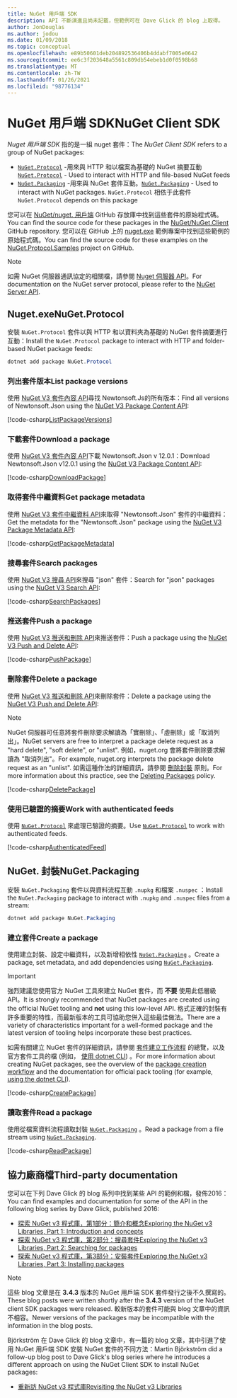 ```yaml
---
title: NuGet 用戶端 SDK
description: API 不斷演進且尚未記載，但範例可在 Dave Glick 的 blog 上取得。
author: JonDouglas
ms.author: jodou
ms.date: 01/09/2018
ms.topic: conceptual
ms.openlocfilehash: e89b50601deb204892536406b4ddabf7005e0642
ms.sourcegitcommit: ee6c3f203648a5561c809db54ebeb1d0f0598b68
ms.translationtype: MT
ms.contentlocale: zh-TW
ms.lasthandoff: 01/26/2021
ms.locfileid: "98776134"
---
```

# <a name="nuget-client-sdk"></a><span data-ttu-id="0b828-103">NuGet 用戶端 SDK</span><span class="sxs-lookup"><span data-stu-id="0b828-103">NuGet Client SDK</span></span>

<span data-ttu-id="0b828-104">*Nuget 用戶端 SDK* 指的是一組 nuget 套件：</span><span class="sxs-lookup"><span data-stu-id="0b828-104">The *NuGet Client SDK* refers to a group of NuGet packages:</span></span>

* <span data-ttu-id="0b828-105">[`NuGet.Protocol`](https://www.nuget.org/packages/NuGet.Protocol) -用來與 HTTP 和以檔案為基礎的 NuGet 摘要互動</span><span class="sxs-lookup"><span data-stu-id="0b828-105">[`NuGet.Protocol`](https://www.nuget.org/packages/NuGet.Protocol) - Used to interact with HTTP and file-based NuGet feeds</span></span>
* <span data-ttu-id="0b828-106">[`NuGet.Packaging`](https://www.nuget.org/packages/NuGet.Packaging) -用來與 NuGet 套件互動。</span><span class="sxs-lookup"><span data-stu-id="0b828-106">[`NuGet.Packaging`](https://www.nuget.org/packages/NuGet.Packaging) - Used to interact with NuGet packages.</span></span> <span data-ttu-id="0b828-107">`NuGet.Protocol` 相依于此套件</span><span class="sxs-lookup"><span data-stu-id="0b828-107">`NuGet.Protocol` depends on this package</span></span>

<span data-ttu-id="0b828-108">您可以在 [NuGet/nuget. 用戶端](https://github.com/NuGet/NuGet.Client) GitHub 存放庫中找到這些套件的原始程式碼。</span><span class="sxs-lookup"><span data-stu-id="0b828-108">You can find the source code for these packages in the [NuGet/NuGet.Client](https://github.com/NuGet/NuGet.Client) GitHub repository.</span></span>
<span data-ttu-id="0b828-109">您可以在 GitHub 上的 [nuget.exe](https://github.com/NuGet/Samples/tree/master/NuGetProtocolSamples) 範例專案中找到這些範例的原始程式碼。</span><span class="sxs-lookup"><span data-stu-id="0b828-109">You can find the source code for these examples on the [NuGet.Protocol.Samples](https://github.com/NuGet/Samples/tree/master/NuGetProtocolSamples) project on GitHub.</span></span>

> [!Note]
> <span data-ttu-id="0b828-110">如需 NuGet 伺服器通訊協定的相關檔，請參閱 [Nuget 伺服器 API](~/api/overview.md)。</span><span class="sxs-lookup"><span data-stu-id="0b828-110">For documentation on the NuGet server protocol, please refer to the [NuGet Server API](~/api/overview.md).</span></span>

## <a name="nugetprotocol"></a><span data-ttu-id="0b828-111">Nuget.exe</span><span class="sxs-lookup"><span data-stu-id="0b828-111">NuGet.Protocol</span></span>

<span data-ttu-id="0b828-112">安裝 `NuGet.Protocol` 套件以與 HTTP 和以資料夾為基礎的 NuGet 套件摘要進行互動：</span><span class="sxs-lookup"><span data-stu-id="0b828-112">Install the `NuGet.Protocol` package to interact with HTTP and folder-based NuGet package feeds:</span></span>

```ps1
dotnet add package NuGet.Protocol
```

### <a name="list-package-versions"></a><span data-ttu-id="0b828-113">列出套件版本</span><span class="sxs-lookup"><span data-stu-id="0b828-113">List package versions</span></span>

<span data-ttu-id="0b828-114">使用 [NuGet V3 套件內容 API](../api/package-base-address-resource.md#enumerate-package-versions)尋找 Newtonsoft.Js的所有版本：</span><span class="sxs-lookup"><span data-stu-id="0b828-114">Find all versions of Newtonsoft.Json using the [NuGet V3 Package Content API](../api/package-base-address-resource.md#enumerate-package-versions):</span></span>

[!code-csharp[ListPackageVersions](~/../nuget-samples/NuGetProtocolSamples/Program.cs?name=ListPackageVersions)]

### <a name="download-a-package"></a><span data-ttu-id="0b828-115">下載套件</span><span class="sxs-lookup"><span data-stu-id="0b828-115">Download a package</span></span>

<span data-ttu-id="0b828-116">使用 [NuGet V3 套件內容 API](../api/package-base-address-resource.md)下載 Newtonsoft.Json v 12.0.1：</span><span class="sxs-lookup"><span data-stu-id="0b828-116">Download Newtonsoft.Json v12.0.1 using the [NuGet V3 Package Content API](../api/package-base-address-resource.md):</span></span>

[!code-csharp[DownloadPackage](~/../nuget-samples/NuGetProtocolSamples/Program.cs?name=DownloadPackage)]

### <a name="get-package-metadata"></a><span data-ttu-id="0b828-117">取得套件中繼資料</span><span class="sxs-lookup"><span data-stu-id="0b828-117">Get package metadata</span></span>

<span data-ttu-id="0b828-118">使用 [NuGet V3 套件中繼資料 API](../api/registration-base-url-resource.md)來取得 "Newtonsoft.Json" 套件的中繼資料：</span><span class="sxs-lookup"><span data-stu-id="0b828-118">Get the metadata for the "Newtonsoft.Json" package using the [NuGet V3 Package Metadata API](../api/registration-base-url-resource.md):</span></span>

[!code-csharp[GetPackageMetadata](~/../nuget-samples/NuGetProtocolSamples/Program.cs?name=GetPackageMetadata)]

### <a name="search-packages"></a><span data-ttu-id="0b828-119">搜尋套件</span><span class="sxs-lookup"><span data-stu-id="0b828-119">Search packages</span></span>

<span data-ttu-id="0b828-120">使用 [NuGet V3 搜尋 API](../api/search-query-service-resource.md)來搜尋 "json" 套件：</span><span class="sxs-lookup"><span data-stu-id="0b828-120">Search for "json" packages using the [NuGet V3 Search API](../api/search-query-service-resource.md):</span></span>

[!code-csharp[SearchPackages](~/../nuget-samples/NuGetProtocolSamples/Program.cs?name=SearchPackages)]

### <a name="push-a-package"></a><span data-ttu-id="0b828-121">推送套件</span><span class="sxs-lookup"><span data-stu-id="0b828-121">Push a package</span></span>

<span data-ttu-id="0b828-122">使用 [NuGet V3 推送和刪除 API](../api/package-publish-resource.md)來推送套件：</span><span class="sxs-lookup"><span data-stu-id="0b828-122">Push a package using the [NuGet V3 Push and Delete API](../api/package-publish-resource.md):</span></span>

[!code-csharp[PushPackage](~/../nuget-samples/NuGetProtocolSamples/Program.cs?name=PushPackage)]

### <a name="delete-a-package"></a><span data-ttu-id="0b828-123">刪除套件</span><span class="sxs-lookup"><span data-stu-id="0b828-123">Delete a package</span></span>

<span data-ttu-id="0b828-124">使用 [NuGet V3 推送和刪除 API](../api/package-publish-resource.md)來刪除套件：</span><span class="sxs-lookup"><span data-stu-id="0b828-124">Delete a package using the [NuGet V3 Push and Delete API](../api/package-publish-resource.md):</span></span>

> [!Note]
> <span data-ttu-id="0b828-125">NuGet 伺服器可任意將套件刪除要求解讀為「實刪除」、「虛刪除」或「取消列出」。</span><span class="sxs-lookup"><span data-stu-id="0b828-125">NuGet servers are free to interpret a package delete request as a "hard delete", "soft delete", or "unlist".</span></span>
> <span data-ttu-id="0b828-126">例如，nuget.org 會將套件刪除要求解讀為 "取消列出"。</span><span class="sxs-lookup"><span data-stu-id="0b828-126">For example, nuget.org interprets the package delete request as an "unlist".</span></span> <span data-ttu-id="0b828-127">如需這種作法的詳細資訊，請參閱 [刪除封裝](../nuget-org/policies/deleting-packages.md) 原則。</span><span class="sxs-lookup"><span data-stu-id="0b828-127">For more information about this practice, see the [Deleting Packages](../nuget-org/policies/deleting-packages.md) policy.</span></span>

[!code-csharp[DeletePackage](~/../nuget-samples/NuGetProtocolSamples/Program.cs?name=DeletePackage)]

### <a name="work-with-authenticated-feeds"></a><span data-ttu-id="0b828-128">使用已驗證的摘要</span><span class="sxs-lookup"><span data-stu-id="0b828-128">Work with authenticated feeds</span></span>

<span data-ttu-id="0b828-129">使用 [`NuGet.Protocol`](https://www.nuget.org/packages/NuGet.Protocol) 來處理已驗證的摘要。</span><span class="sxs-lookup"><span data-stu-id="0b828-129">Use [`NuGet.Protocol`](https://www.nuget.org/packages/NuGet.Protocol) to work with authenticated feeds.</span></span>

[!code-csharp[AuthenticatedFeed](~/../nuget-samples/NuGetProtocolSamples/Program.cs?name=AuthenticatedFeed)]

## <a name="nugetpackaging"></a><span data-ttu-id="0b828-130">NuGet. 封裝</span><span class="sxs-lookup"><span data-stu-id="0b828-130">NuGet.Packaging</span></span>

<span data-ttu-id="0b828-131">安裝 `NuGet.Packaging` 套件以與資料流程互動 `.nupkg` 和檔案 `.nuspec` ：</span><span class="sxs-lookup"><span data-stu-id="0b828-131">Install the `NuGet.Packaging` package to interact with `.nupkg` and `.nuspec` files from a stream:</span></span>

```ps1
dotnet add package NuGet.Packaging
```

### <a name="create-a-package"></a><span data-ttu-id="0b828-132">建立套件</span><span class="sxs-lookup"><span data-stu-id="0b828-132">Create a package</span></span>

<span data-ttu-id="0b828-133">使用建立封裝、設定中繼資料，以及新增相依性 [`NuGet.Packaging`](https://www.nuget.org/packages/NuGet.Packaging) 。</span><span class="sxs-lookup"><span data-stu-id="0b828-133">Create a package, set metadata, and add dependencies using [`NuGet.Packaging`](https://www.nuget.org/packages/NuGet.Packaging).</span></span>

> [!IMPORTANT]
> <span data-ttu-id="0b828-134">強烈建議您使用官方 NuGet 工具來建立 NuGet 套件，而 **不要** 使用此低層級 API。</span><span class="sxs-lookup"><span data-stu-id="0b828-134">It is strongly recommended that NuGet packages are created using the official NuGet tooling and **not** using this low-level API.</span></span> <span data-ttu-id="0b828-135">格式正確的封裝有許多重要的特性，而最新版本的工具可協助您併入這些最佳做法。</span><span class="sxs-lookup"><span data-stu-id="0b828-135">There are a variety of characteristics important for a well-formed package and the latest version of tooling helps incorporate these best practices.</span></span>
> 
> <span data-ttu-id="0b828-136">如需有關建立 NuGet 套件的詳細資訊，請參閱 [套件建立工作流程](../create-packages/overview-and-workflow.md) 的總覽，以及官方套件工具的檔 (例如， [使用 dotnet CLI](../create-packages/creating-a-package-dotnet-cli.md)) 。</span><span class="sxs-lookup"><span data-stu-id="0b828-136">For more information about creating NuGet packages, see the overview of the [package creation workflow](../create-packages/overview-and-workflow.md) and the documentation for official pack tooling (for example, [using the dotnet CLI](../create-packages/creating-a-package-dotnet-cli.md)).</span></span>

[!code-csharp[CreatePackage](~/../nuget-samples/NuGetProtocolSamples/Program.cs?name=CreatePackage)]

### <a name="read-a-package"></a><span data-ttu-id="0b828-137">讀取套件</span><span class="sxs-lookup"><span data-stu-id="0b828-137">Read a package</span></span>

<span data-ttu-id="0b828-138">使用從檔案資料流程讀取封裝 [`NuGet.Packaging`](https://www.nuget.org/packages/NuGet.Packaging) 。</span><span class="sxs-lookup"><span data-stu-id="0b828-138">Read a package from a file stream using [`NuGet.Packaging`](https://www.nuget.org/packages/NuGet.Packaging).</span></span>

[!code-csharp[ReadPackage](~/../nuget-samples/NuGetProtocolSamples/Program.cs?name=ReadPackage)]

## <a name="third-party-documentation"></a><span data-ttu-id="0b828-139">協力廠商檔</span><span class="sxs-lookup"><span data-stu-id="0b828-139">Third-party documentation</span></span>

<span data-ttu-id="0b828-140">您可以在下列 Dave Glick 的 blog 系列中找到某些 API 的範例和檔，發佈2016：</span><span class="sxs-lookup"><span data-stu-id="0b828-140">You can find examples and documentation for some of the API in the following blog series by Dave Glick, published 2016:</span></span>

- [<span data-ttu-id="0b828-141">探索 NuGet v3 程式庫，第1部分：簡介和概念</span><span class="sxs-lookup"><span data-stu-id="0b828-141">Exploring the NuGet v3 Libraries, Part 1: Introduction and concepts</span></span>](http://daveaglick.com/posts/exploring-the-nuget-v3-libraries-part-1)
- [<span data-ttu-id="0b828-142">探索 NuGet v3 程式庫，第2部分：搜尋套件</span><span class="sxs-lookup"><span data-stu-id="0b828-142">Exploring the NuGet v3 Libraries, Part 2: Searching for packages</span></span>](http://daveaglick.com/posts/exploring-the-nuget-v3-libraries-part-2)
- [<span data-ttu-id="0b828-143">探索 NuGet v3 程式庫，第3部分：安裝套件</span><span class="sxs-lookup"><span data-stu-id="0b828-143">Exploring the NuGet v3 Libraries, Part 3: Installing packages</span></span>](http://daveaglick.com/posts/exploring-the-nuget-v3-libraries-part-3)

> [!Note]
> <span data-ttu-id="0b828-144">這些 blog 文章是在 **3.4.3** 版本的 NuGet 用戶端 SDK 套件發行之後不久撰寫的。</span><span class="sxs-lookup"><span data-stu-id="0b828-144">These blog posts were written shortly after the **3.4.3** version of the NuGet client SDK packages were released.</span></span>
> <span data-ttu-id="0b828-145">較新版本的套件可能與 blog 文章中的資訊不相容。</span><span class="sxs-lookup"><span data-stu-id="0b828-145">Newer versions of the packages may be incompatible with the information in the blog posts.</span></span>

<span data-ttu-id="0b828-146">Björkström 在 Dave Glick 的 blog 文章中，有一篇的 blog 文章，其中引進了使用 NuGet 用戶端 SDK 安裝 NuGet 套件的不同方法：</span><span class="sxs-lookup"><span data-stu-id="0b828-146">Martin Björkström did a follow-up blog post to Dave Glick's blog series where he introduces a different approach on using the NuGet Client SDK to install NuGet packages:</span></span>

- [<span data-ttu-id="0b828-147">重新訪 NuGet v3 程式庫</span><span class="sxs-lookup"><span data-stu-id="0b828-147">Revisiting the NuGet v3 Libraries</span></span>](https://martinbjorkstrom.com/posts/2018-09-19-revisiting-nuget-client-libraries)

